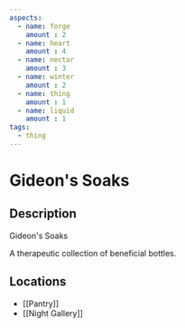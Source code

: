 ```yaml
---
aspects: 
  - name: forge
    amount : 2
  - name: heart
    amount : 4
  - name: nectar
    amount : 3
  - name: winter
    amount : 2
  - name: thing
    amount : 1
  - name: liquid
    amount : 1
tags:
  - thing
---
```


# Gideon's Soaks

## Description
Gideon's Soaks

A therapeutic collection of beneficial bottles.
## Locations
- [[Pantry]]
- [[Night Gallery]]